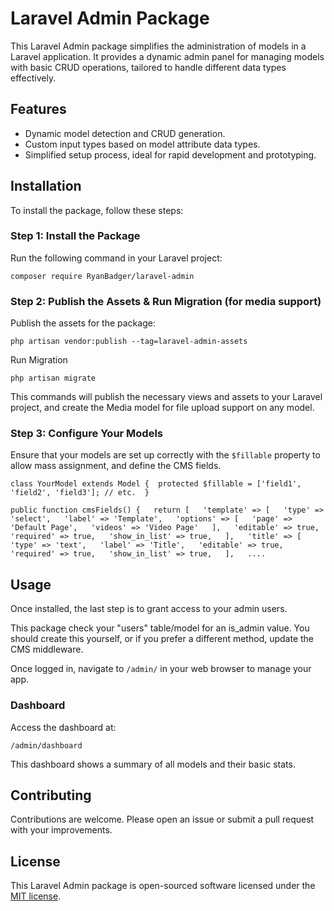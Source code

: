 # Laravel Admin Package

This Laravel Admin package simplifies the administration of models in a Laravel application. It provides a dynamic admin panel for managing models with basic CRUD operations, tailored to handle different data types effectively.

## Features

-   Dynamic model detection and CRUD generation.
-   Custom input types based on model attribute data types.
-   Simplified setup process, ideal for rapid development and prototyping.

## Installation

To install the package, follow these steps:

### Step 1: Install the Package

Run the following command in your Laravel project:

`composer require RyanBadger/laravel-admin`

### Step 2: Publish the Assets & Run Migration (for media support)

Publish the assets for the package:

`php artisan vendor:publish --tag=laravel-admin-assets`

Run Migration

`php artisan migrate`

This commands will publish the necessary views and assets to your Laravel project, and create the Media model for file upload support on any model.

### Step 3: Configure Your Models

Ensure that your models are set up correctly with the `$fillable` property to allow mass assignment, and define the CMS fields.

`class YourModel extends Model { 
    protected $fillable = ['field1', 'field2', 'field3']; // etc. 
}`

`public function cmsFields() {  
    return [  
        'template' => [  
            'type' => 'select',  
            'label' => 'Template',  
            'options' => [  
                'page' => 'Default Page',  
                'videos' => 'Video Page'  
            ],  
            'editable' => true,  
            'required' => true,  
            'show_in_list' => true,  
        ],  
        'title' => [  
            'type' => 'text',  
            'label' => 'Title',  
            'editable' => true,  
            'required' => true,  
            'show_in_list' => true,  
        ],  
        ....`


## Usage

Once installed, the last step is to grant access to your admin users.

This package check your "users" table/model for an is_admin value. You should create this yourself, or if you prefer a different method, update the CMS middleware.

Once logged in, navigate to `/admin/` in your web browser to manage your app.

### Dashboard

Access the dashboard at:

`/admin/dashboard`

This dashboard shows a summary of all models and their basic stats.

## Contributing

Contributions are welcome. Please open an issue or submit a pull request with your improvements.

## License

This Laravel Admin package is open-sourced software licensed under the [MIT license](https://opensource.org/licenses/MIT).
